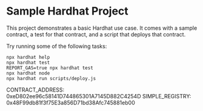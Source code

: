 # Sample Hardhat Project

This project demonstrates a basic Hardhat use case. It comes with a sample contract, a test for that contract, and a script that deploys that contract.

Try running some of the following tasks:

```shell
npx hardhat help
npx hardhat test
REPORT_GAS=true npx hardhat test
npx hardhat node
npx hardhat run scripts/deploy.js
```

CONTRACT_ADDRESS: 0xeD802ee96c58141D744865301A7145D882C4254D
SIMPLE_REGISTRY: 0x48F99db81f3f75E3a856D71bd38Afc745881eb00
